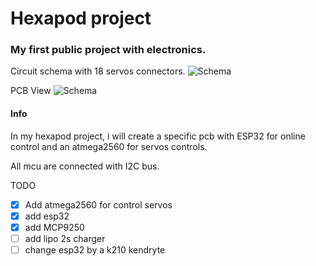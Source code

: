 # Hexapod project

### My first public project with electronics.

Circuit schema with 18 servos connectors.
![Schema](https://github.com/rmingon/hexapod/blob/main/schema_view.png?raw=true)

PCB View
![Schema](https://github.com/rmingon/hexapod/blob/main/pcb_view.png?raw=true)

#### Info
In my hexapod project, i will create a specific pcb with ESP32 for online 
control and an atmega2560 for servos controls.

All mcu are connected with I2C bus.

TODO
- [x] Add atmega2560 for control servos
- [x] add esp32 
- [x] add MCP9250
- [ ] add lipo 2s charger
- [ ] change esp32 by a k210 kendryte